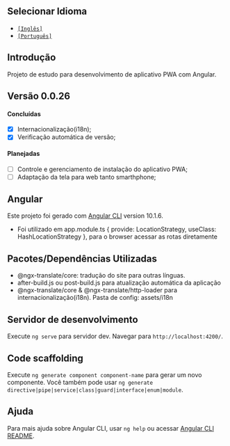 ## Selecionar Idioma
- [`[Inglês]`](https://github.com/henriquebsb/pwa_angular_tmdb/master/README.md)
- [`[Português]`](https://github.com/henriquebsb/pwa_angular_tmdb/master/README-pt.md)

## Introdução
Projeto de estudo para desenvolvimento de aplicativo PWA com Angular.

## Versão 0.0.26
#### Concluídas
- [x] Internacionalização(i18n);
- [x] Verificação automática de versão;
#### Planejadas
- [ ] Controle e gerenciamento de instalação do aplicativo PWA;
- [ ] Adaptação da tela para web tanto smarthphone;

## Angular
Este projeto foi gerado com [Angular CLI](https://github.com/angular/angular-cli) version 10.1.6.
  - Foi utilizado em app.module.ts { provide: LocationStrategy, useClass: HashLocationStrategy }, para o browser acessar as rotas diretamente

## Pacotes/Dependências Utilizadas
  - @ngx-translate/core: tradução do site para outras línguas.
  - after-build.js ou post-build.js para atualização automática da aplicação
  - @ngx-translate/core & @ngx-translate/http-loader para internacionalização(i18n). Pasta de config: assets/i18n

## Servidor de desenvolvimento

Execute `ng serve` para servidor dev. Navegar para `http://localhost:4200/`.

## Code scaffolding

Execute `ng generate component component-name` para gerar um novo componente. Você também pode usar `ng generate directive|pipe|service|class|guard|interface|enum|module`.

## Ajuda

Para mais ajuda sobre Angular CLI, usar `ng help` ou acessar [Angular CLI README](https://github.com/angular/angular-cli/blob/master/README.md).
